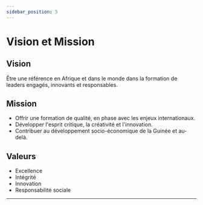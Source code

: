 ```yaml
---
sidebar_position: 5
---
```

# Vision et Mission

## Vision
Être une référence en Afrique et dans le monde dans la formation de leaders engagés, innovants et responsables.

## Mission
- Offrir une formation de qualité, en phase avec les enjeux internationaux.
- Développer l'esprit critique, la créativité et l'innovation.
- Contribuer au développement socio-économique de la Guinée et au-delà.

## Valeurs
- Excellence
- Intégrité
- Innovation
- Responsabilité sociale

---
